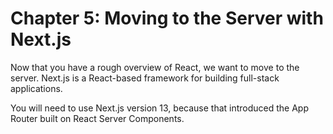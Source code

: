 # Chapter 5: Moving to the Server with Next.js

Now that you have a rough overview of React, we want to move to the server.
Next.js is a React-based framework for building full-stack applications.

You will need to use Next.js version 13, because that introduced the App Router built on React Server Components.
